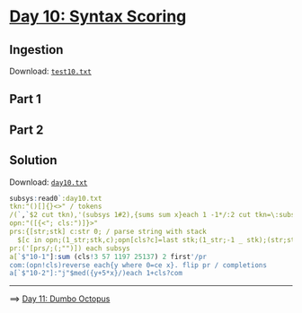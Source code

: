 # [Day 10: Syntax Scoring](https://adventofcode.com/2021/day/10)

## Ingestion

Download:
[`test10.txt`](./test/test10.txt)


## Part 1


## Part 2


## Solution

Download: 
[`day10.txt`](./data/day10.txt)

```q
subsys:read0`:day10.txt
tkn:"()[]{}<>" / tokens
/(`,`$2 cut tkn),'(subsys 1#2),{sums sum x}each 1 -1*/:2 cut tkn=\:subsys 2
opn:"([{<"; cls:")]}>"
prs:{[str;stk] c:str 0; / parse string with stack
  $[c in opn;(1_str;stk,c);opn[cls?c]=last stk;(1_str;-1 _ stk);(str;stk)] }.
pr:('[prs/;(;"")]) each subsys
a[`$"10-1"]:sum (cls!3 57 1197 25137) 2 first'/pr
com:(opn!cls)reverse each{y where 0=ce x}. flip pr / completions
a[`$"10-2"]:"j"$med({y+5*x}/)each 1+cls?com
```

---
==>
[Day 11: Dumbo Octopus](./11-dumbo-octopus.md)